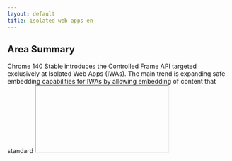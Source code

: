 ```yaml
---
layout: default
title: isolated-web-apps-en
---
```


## Area Summary

Chrome 140 Stable introduces the Controlled Frame API targeted exclusively at Isolated Web Apps (IWAs). The main trend is expanding safe embedding capabilities for IWAs by allowing embedding of content that standard <iframe> rejects, while giving the host app control over that content. This change is impactful for developers who need to integrate third‑party or legacy content into an IWA without sacrificing isolation guarantees. It advances the web platform by providing a new, IWA‑scoped web API that balances richer integration with explicit app-level control.

## Detailed Updates

The single feature below directly follows from the summary and highlights practical implications for IWA developers.

### Controlled Frame API (available only to IWAs)

#### What's New
Controlled Frame is a new API available only to Isolated Web Apps that enables embedding all content — including third‑party content that cannot be embedded in a standard <iframe> — and provides programmatic control over that embedded content.

#### Technical Details
- Scope: API surface restricted to IWAs only (per the IWA model).
- Purpose: bypasses iframe embedding restrictions by providing a controlled embedding primitive; control semantics and security model are defined by the spec.
- Key references and spec text are available in the linked explainer and spec for implementation and behavior details.

Relevance to platform areas:
- webapi / javascript: introduces a new JS API for IWAs to instantiate and control embedded frames.
- security-privacy: changes the embedding model within IWAs; expect explicit IWA-scoped isolation semantics rather than broad cross-origin iframe behavior.
- performance / graphics-webgpu / css: embedding arbitrary content can affect layout and rendering pipelines; developers should profile render and paint costs.
- pwa-service-worker: IWAs using service workers may need to consider resource routing and caching for controlled-frame content.
- deprecations: this does not remove iframe but provides an alternate IWA-only primitive for cases where iframe embedding is blocked.

#### Use Cases
- Integrating third‑party widgets or legacy pages inside an IWA where traditional <iframe> embedding is blocked.
- Building kiosk or managed‑content viewers inside an IWA that need fine‑grained control over embedded navigation and UI.
- Creating secure, sandboxed hosting of remote content with explicit app-level control hooks (e.g., navigation, input mediation).

#### References
- https://github.com/WICG/isolated-web-apps/blob/main/README.md — Isolated Web Apps explainer
- https://issues.chromium.org/issues/40191772 — 'Tracking bug #40191772'
- https://chromestatus.com/feature/5199572022853632 — ChromeStatus.com entry
- https://wicg.github.io/controlled-frame — Spec
